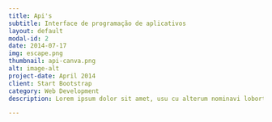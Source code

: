 ```yaml
---
title: Api's
subtitle: Interface de programação de aplicativos
layout: default
modal-id: 2
date: 2014-07-17
img: escape.png
thumbnail: api-canva.png
alt: image-alt
project-date: April 2014
client: Start Bootstrap
category: Web Development
description: Lorem ipsum dolor sit amet, usu cu alterum nominavi lobortis. At duo novum diceret. Tantas apeirian vix et, usu sanctus postulant inciderint ut, populo diceret necessitatibus in vim. Cu eum dicam feugiat noluisse.

---
```

